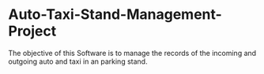# Auto-Taxi-Stand-Management-Project
The objective of this Software is to manage the records of the incoming and outgoing auto and taxi in an parking stand.
